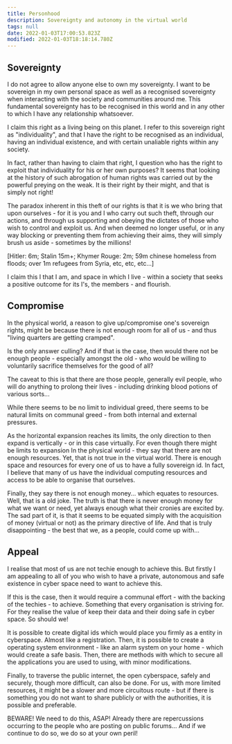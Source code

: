 ```yaml
---
title: Personhood
description: Sovereignty and autonomy in the virtual world
tags: null
date: 2022-01-03T17:00:53.823Z
modified: 2022-01-03T18:18:14.780Z
---
```


## Sovereignty

I do not agree to allow anyone else to own my sovereignty. I want to be sovereign in my own personal space as well as a recognised sovereignty when interacting with the society and communities around me. This fundamental sovereignty has to be recognised in this world and in any other to which I have any relationship whatsoever.

I claim this right as a living being on this planet. I refer to this sovereign right as "individuality", and that I have the right to be recognised as an individual, having an individual existence, and with certain unaliable rights within any society.

In fact, rather than having to claim that right, I question who has the right to exploit that individuality for his or her own purposes? It seems that looking at the history of such abrogation of human rights was carried out by the powerful preying on the weak. It is their right by their might, and that is simply not right!

The paradox inherent in this theft of our rights is that it is we who bring that upon ourselves - for it is you and I who carry out such theft, through our actions, and through us supporting and obeying the dictates of those who wish to control and exploit us. And when deemed no longer useful, or in any way blocking or preventing them from achieving their aims, they will simply brush us aside - sometimes by the millions!

[Hitler: 6m; Stalin 15m+; Khymer Rouge: 2m; 59m chinese homeless from floods; over 1m refugees from Syria, etc, etc, etc...]

I claim this I that I am, and space in which I live - within a society that seeks a positive outcome for its I's, the members - and flourish.

## Compromise

In the physical world, a reason to give up/compromise one's sovereign rights, might be because there is not enough room for all of us - and thus "living quarters are getting cramped".

Is the only answer culling? And if that is the case, then would there not be enough people - especially amongst the old - who would be willing to voluntarily sacrifice themselves for the good of all?

The caveat to this is that there are those people, generally evil people, who will do anything to prolong their lives - including drinking blood potions of various sorts...

While there seems to be no limit to individual greed, there seems to be natural limits on communal greed - from both internal and external pressures.

As the horizontal expansion reaches its limits, the only direction to then expand is vertically - or in this case virtually. For even though there might be limits to expansion In the physical world - they say that there are not enough resources. Yet, that is not true in the virtual world. There is enough space and resources for every one of us to have a fully sovereign id. In fact, I believe that many of us have the individual computing resources and access to be able to organise that ourselves.

Finally, they say there is not enough money... which equates to resources. Well, that is a old joke. The truth is that there is never enough money for what we want or need, yet always enough what their cronies are excited by. The sad part of it, is that it seems to be equated simply with the acquisition of money (virtual or not) as the primary directive of life. And that is truly disappointing - the best that we, as a people, could come up with...

## Appeal

I realise that most of us are not techie enough to achieve this. But firstly I am appealing to all of you who wish to have a private, autonomous and safe existence in cyber space need to want to achieve this.

If this is the case, then it would require a communal effort - with the backing of the techies - to achieve. Something that every organisation is striving for. For they realise the value of keep their data and their doing safe in cyber space. So should we!

It is possible to create digital ids which would place you firmly as a entity in cyberspace. Almost like a registration. Then, it is possible to create a operating system environment - like an alarm system on your home - which would create a safe basis. Then, there are methods with which to secure all the applications you are used to using, with minor modifications.

Finally, to traverse the public internet, the open cyberspace, safely and securely, though more difficult, can also be done. For us, with more limited resources, it might be a slower and more circuitous route - but if there is something you do not want to share publicly or with the authorities, it is possible and preferable.

BEWARE! We need to do this, ASAP! Already there are repercussions occurring to the people who are posting on public forums... And if we continue to do so, we do so at your own peril!
